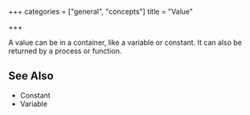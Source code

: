 +++
categories = ["general", "concepts"]
title = "Value"

+++

A value can be in a container, like a variable or constant. It can also be returned by a process or function.

## See Also

- Constant
- Variable
